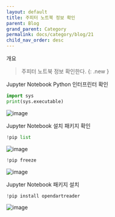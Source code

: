 ```yaml
---
layout: default
title: 주피터 노트북 정보 확인
parent: Blog
grand_parent: Category
permalink: docs/category/blog/21
child_nav_order: desc
---
```


개요

> 주피터 노트북 정보 확인한다.
{: .new }

Jupyter Notebook Python 인터프린터 확인

```python
import sys
print(sys.executable)
```

![image](https://user-images.githubusercontent.com/36792594/161886482-e6ae1b8e-ed0b-4391-b94f-a9f52383da37.png)

Jupyter Notebook 설치 패키지 확인

```python
!pip list
```

![image](https://user-images.githubusercontent.com/36792594/161885645-eaf5952b-60b6-4756-8fd8-63fcd3053c66.png)

```python
!pip freeze
```

![image](https://user-images.githubusercontent.com/36792594/161886196-25f8744b-8936-4f46-bae6-d975565c9581.png)

Jupyter Notebook 패키지 설치

```python
!pip install opendartreader
```

![image](https://user-images.githubusercontent.com/36792594/161886031-af2b2738-b04e-4be1-a81a-dffdb552773f.png)